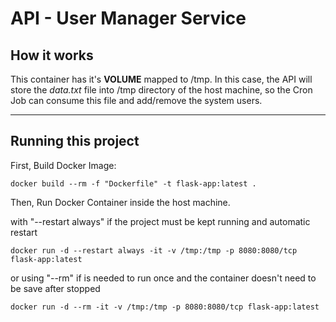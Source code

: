 # API - User Manager Service

## How it works

This container has it's **VOLUME** mapped to /tmp. In this case, the API will store the _data.txt_ file into /tmp directory of the host machine, so the Cron Job can consume this file and add/remove the system users.

---

## Running this project

First, Build Docker Image:

```terminal
docker build --rm -f "Dockerfile" -t flask-app:latest .
```

Then, Run Docker Container inside the host machine.

with "--restart always" if the project must be kept running and automatic restart

```terminal
docker run -d --restart always -it -v /tmp:/tmp -p 8080:8080/tcp flask-app:latest
```

or using "--rm" if is needed to run once and the container doesn't need to be save after stopped

```terminal
docker run -d --rm -it -v /tmp:/tmp -p 8080:8080/tcp flask-app:latest
```
